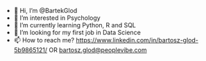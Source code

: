 - 👋 Hi, I’m @BartekGlod
- 👀 I’m interested in Psychology
- 🌱 I’m currently learning Python, R and SQL
- 💞️ I’m looking for my first job in Data Science
- 📫 How to reach me? https://www.linkedin.com/in/bartosz-glod-5b9865121/ OR bartosz.glod@peoplevibe.com

<!---
BartekGlod/BartekGlod is a ✨ special ✨ repository because its `README.md` (this file) appears on your GitHub profile.
You can click the Preview link to take a look at your changes.
--->
